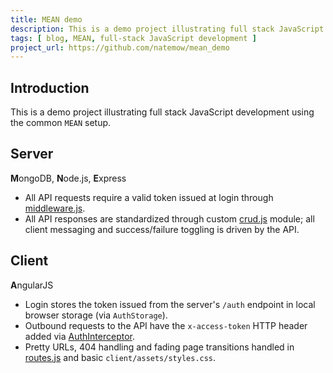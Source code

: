```yaml
---
title: MEAN demo
description: This is a demo project illustrating full stack JavaScript development using the common &quot;MEAN&quot; setup.
tags: [ blog, MEAN, full-stack JavaScript development ]
project_url: https://github.com/natemow/mean_demo
---
```


## Introduction

This is a demo project illustrating full stack JavaScript development using the common `MEAN` setup.

## Server

**M**ongoDB, **N**ode.js, **E**xpress

* All API requests require a valid token issued at login through [middleware.js](https://github.com/natemow/mean_demo/blob/master/app/server/middleware.js).
* All API responses are standardized through custom [crud.js](https://github.com/natemow/mean_demo/blob/master/app/server/models/crud.js) module; all client messaging and success/failure toggling is driven by the API.

## Client

**A**ngularJS

  * Login stores the token issued from the server's `/auth` endpoint in local browser storage (via `AuthStorage`).
  * Outbound requests to the API have the `x-access-token` HTTP header added via [AuthInterceptor](https://github.com/natemow/mean_demo/blob/master/app/client/app/services/auth.js).
  * Pretty URLs, 404 handling and fading page transitions handled in [routes.js](https://github.com/natemow/mean_demo/blob/master/app/client/app/routes.js) and basic `client/assets/styles.css`.
